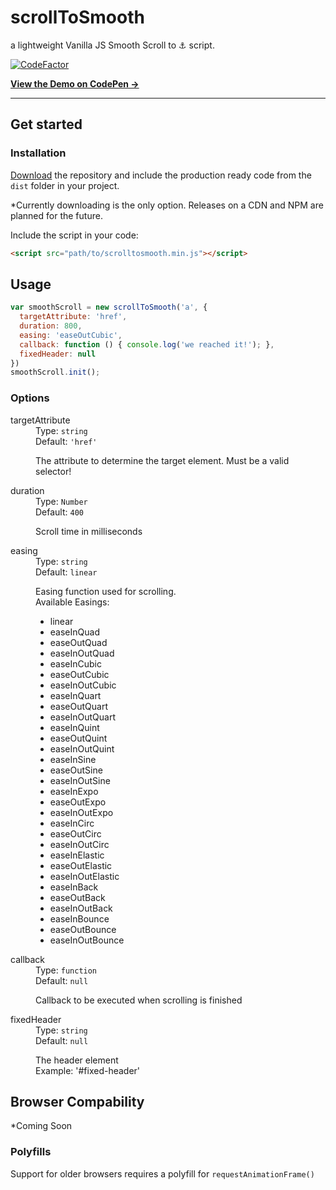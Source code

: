 # scrollToSmooth
a lightweight Vanilla JS Smooth Scroll to ⚓ script.

[![CodeFactor](https://www.codefactor.io/repository/github/basticodes/scrolltosmooth/badge)](https://www.codefactor.io/repository/github/basticodes/scrolltosmooth)

**[View the Demo on CodePen &rarr;](https://codepen.io/bastian_fiessinger/full/WNbyOBN "ScrollToSmooth on Codepen")**

<hr>

## Get started
### Installation
[Download](https://github.com/basticodes/scrollToSmooth/archive/master.zip) the repository and include the production ready code from the <code>dist</code> folder in your project.

*Currently downloading is the only option. Releases on a CDN and NPM are planned for the future.

Include the script in your code:
```html
<script src="path/to/scrolltosmooth.min.js"></script>
```

## Usage
```javascript
var smoothScroll = new scrollToSmooth('a', {
  targetAttribute: 'href',
  duration: 800,
  easing: 'easeOutCubic',
  callback: function () { console.log('we reached it!'); },
  fixedHeader: null
})
smoothScroll.init();
```
### Options
<dl class="options">
  <dt>targetAttribute</dt>
  <dd>
    Type: <code>string</code><br>
    Default: <code>'href'</code>
    <p>
      The attribute to determine the target element. Must be a valid selector!
    </p>
  </dd>
  <dt>duration</dt>
  <dd>
    Type: <code>Number</code><br>
    Default: <code>400</code>
    <p>
      Scroll time in milliseconds
    </p>
  </dd>
  <dt>easing</dt>
  <dd>
    Type: <code>string</code><br>
    Default: <code>linear</code>
    <p>
      Easing function used for scrolling.<br>
      Available Easings:
      <ul>
        <li>linear</li>
        <li>easeInQuad</li>
        <li>easeOutQuad</li>
        <li>easeInOutQuad</li>
        <li>easeInCubic</li>
        <li>easeOutCubic</li>
        <li>easeInOutCubic</li>
        <li>easeInQuart</li>
        <li>easeOutQuart</li>
        <li>easeInOutQuart</li>
        <li>easeInQuint</li>
        <li>easeOutQuint</li>
        <li>easeInOutQuint</li>
        <li>easeInSine</li>
        <li>easeOutSine</li>
        <li>easeInOutSine</li>
        <li>easeInExpo</li>
        <li>easeOutExpo</li>
        <li>easeInOutExpo</li>
        <li>easeInCirc</li>
        <li>easeOutCirc</li>
        <li>easeInOutCirc</li>
        <li>easeInElastic</li>
        <li>easeOutElastic</li>
        <li>easeInOutElastic</li>
        <li>easeInBack</li>
        <li>easeOutBack</li>
        <li>easeInOutBack</li>
        <li>easeInBounce</li>
        <li>easeOutBounce</li>
        <li>easeInOutBounce</li>
      </ul>
    </p>
  </dd>
  <dt>callback</dt>
  <dd>
    Type: <code>function</code><br>
    Default: <code>null</code>
    <p>
      Callback to be executed when scrolling is finished
    </p>
  </dd>
  <dt>fixedHeader</dt>
  <dd>
    Type: <code>string</code><br>
    Default: <code>null</code>
    <p>
      The header element<br>
      Example: '#fixed-header'
    </p>
  </dd>
</dl>

## Browser Compability
*Coming Soon

### Polyfills
Support for older browsers requires a polyfill for <code>requestAnimationFrame()</code>

